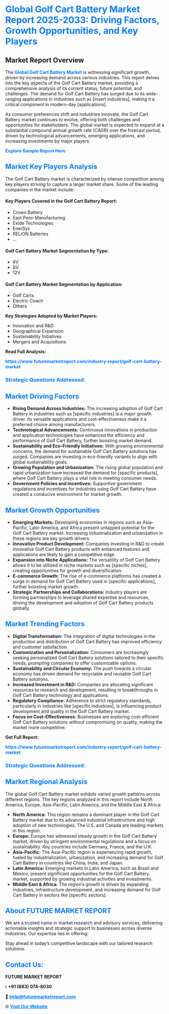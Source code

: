 <h1 style="color: #007BFF;">Global Golf Cart Battery Market Report 2025-2033: Driving Factors, Growth Opportunities, and Key Players</h1>

<section id="overview">
<h2>Market Report Overview</h2>
<p>The <a href="https://www.futuremarketreport.com/industry-report/golf-cart-battery-market" style="color: #007BFF; text-decoration: none;"><strong>Global Golf Cart Battery Market</strong></a> is witnessing significant growth, driven by increasing demand across various industries. This report delves into the key aspects of the Golf Cart Battery market, providing a comprehensive analysis of its current status, future potential, and challenges. The demand for Golf Cart Battery has surged due to its wide-ranging applications in industries such as [insert industries], making it a critical component in modern-day [applications].</p>
<p>As consumer preferences shift and industries innovate, the Golf Cart Battery market continues to evolve, offering both challenges and opportunities for stakeholders. The global market is expected to expand at a substantial compound annual growth rate (CAGR) over the forecast period, driven by technological advancements, emerging applications, and increasing investments by major players.</p>
</section>

<section id="overview">
<p><a href="https://www.futuremarketreport.com/request-sample/reportId=97579" style="color: #007BFF; text-decoration: none;"><strong>Explore Sample Report Here</strong></a></p>
</section>

<section id="key-players">
<h2 style="color: #007BFF;">Market Key Players Analysis</h2>
<p>The Golf Cart Battery market is characterized by intense competition among key players striving to capture a larger market share. Some of the leading companies in the market include:</p>
<h4>Key Players Covered in the Golf Cart Battery Report:</h4>
<ul><li>Crown Battery</li><li>East Penn Manufacturing</li><li>Exide Technologies</li><li>EnerSys</li><li>RELiON Batteries</li><li>...</li></ul>
<h4>Golf Cart Battery Market Segmentation by Type:</h4>
<ul><li>6V</li><li>8V</li><li>12V</li></ul>

<h4>Golf Cart Battery Market Segmentation by Application:</h4>
<ul><li>Golf Carts</li><li>Electric Coach</li><li>Others</li></ul>
<p><strong>Key Strategies Adopted by Market Players:</strong></p>
<ul>
<li>Innovation and R&D</li>
<li>Geographical Expansion</li>
<li>Sustainability Initiatives</li>
<li>Mergers and Acquisitions</li>
</ul>
</section>

<section>
<p><strong>Read Full Analysis: </strong></p><a href="https://www.futuremarketreport.com/industry-report/golf-cart-battery-market" style="color: #007BFF; text-decoration: none;"><strong>https://www.futuremarketreport.com/industry-report/golf-cart-battery-market</strong></a>
<h3 style="color: #007BFF;">Strategic Questions Addressed:</h3>
</section>

<section id="driving-factors">
<h2 style="color: #007BFF;">Market Driving Factors</h2>
<ul>
<li><strong>Rising Demand Across Industries:</strong> The increasing adoption of Golf Cart Battery in industries such as [specific industries] is a major growth driver. Its versatile applications and cost-effectiveness make it a preferred choice among manufacturers.</li>
<li><strong>Technological Advancements:</strong> Continuous innovations in production and application technologies have enhanced the efficiency and performance of Golf Cart Battery, further boosting market demand.</li>
<li><strong>Sustainability and Eco-Friendly Initiatives:</strong> With growing environmental concerns, the demand for sustainable Golf Cart Battery solutions has surged. Companies are investing in eco-friendly variants to align with global sustainability goals.</li>
<li><strong>Growing Population and Urbanization:</strong> The rising global population and rapid urbanization have increased the demand for [specific products], where Golf Cart Battery plays a vital role in meeting consumer needs.</li>
<li><strong>Government Policies and Incentives:</strong> Supportive government regulations and incentives for industries using Golf Cart Battery have created a conducive environment for market growth.</li>
</ul>
</section>

<section id="growth-opportunities">
<h2 style="color: #007BFF;">Market Growth Opportunities</h2>
<ul>
<li><strong>Emerging Markets:</strong> Developing economies in regions such as Asia-Pacific, Latin America, and Africa present untapped potential for the Golf Cart Battery market. Increasing industrialization and urbanization in these regions are key growth drivers.</li>
<li><strong>Innovative Product Development:</strong> Companies investing in R&D to create innovative Golf Cart Battery products with enhanced features and applications are likely to gain a competitive edge.</li>
<li><strong>Expansion into Niche Applications:</strong> The versatility of Golf Cart Battery allows it to be utilized in niche markets such as [specific niches], creating opportunities for growth and diversification.</li>
<li><strong>E-commerce Growth:</strong> The rise of e-commerce platforms has created a surge in demand for Golf Cart Battery used in [specific applications], further boosting market growth.</li>
<li><strong>Strategic Partnerships and Collaborations:</strong> Industry players are forming partnerships to leverage shared expertise and resources, driving the development and adoption of Golf Cart Battery products globally.</li>
</ul>
</section>

<section id="trending-factors">
<h2 style="color: #007BFF;">Market Trending Factors</h2>
<ul>
<li><strong>Digital Transformation:</strong> The integration of digital technologies in the production and distribution of Golf Cart Battery has improved efficiency and customer satisfaction.</li>
<li><strong>Customization and Personalization:</strong> Consumers are increasingly seeking personalized Golf Cart Battery solutions tailored to their specific needs, prompting companies to offer customizable options.</li>
<li><strong>Sustainability and Circular Economy:</strong> The push towards a circular economy has driven demand for recyclable and reusable Golf Cart Battery solutions.</li>
<li><strong>Increased Investment in R&D:</strong> Companies are allocating significant resources to research and development, resulting in breakthroughs in Golf Cart Battery technology and applications.</li>
<li><strong>Regulatory Compliance:</strong> Adherence to strict regulatory standards, particularly in industries like [specific industries], is influencing product development and quality in the Golf Cart Battery market.</li>
<li><strong>Focus on Cost-Effectiveness:</strong> Businesses are exploring cost-efficient Golf Cart Battery solutions without compromising on quality, making the market more competitive.</li>
</ul>
</section>

<section>
<p><strong>Get Full Report: </strong></p><a href="https://www.futuremarketreport.com/industry-report/golf-cart-battery-market" style="color: #007BFF; text-decoration: none;"><strong>https://www.futuremarketreport.com/industry-report/golf-cart-battery-market</strong></a>
<h3 style="color: #007BFF;">Strategic Questions Addressed:</h3>
</section>


<section id="regional-analysis">
<h2 style="color: #007BFF;">Market Regional Analysis</h2>
<p>The global Golf Cart Battery market exhibits varied growth patterns across different regions. The key regions analyzed in this report include North America, Europe, Asia-Pacific, Latin America, and the Middle East & Africa:</p>
<ul>
<li><strong>North America:</strong> This region remains a dominant player in the Golf Cart Battery market due to its advanced industrial infrastructure and high adoption of new technologies. The U.S. and Canada are leading markets in this region.</li>
<li><strong>Europe:</strong> Europe has witnessed steady growth in the Golf Cart Battery market, driven by stringent environmental regulations and a focus on sustainability. Key countries include Germany, France, and the U.K.</li>
<li><strong>Asia-Pacific:</strong> The Asia-Pacific region is experiencing rapid growth, fueled by industrialization, urbanization, and increasing demand for Golf Cart Battery in countries like China, India, and Japan.</li>
<li><strong>Latin America:</strong> Emerging markets in Latin America, such as Brazil and Mexico, present significant opportunities for the Golf Cart Battery market, supported by growing industrial activities and investments.</li>
<li><strong>Middle East & Africa:</strong> The region’s growth is driven by expanding industries, infrastructure development, and increasing demand for Golf Cart Battery in sectors like [specific sectors].</li>
</ul>
</section>

<footer>
<h2 style="color: #007BFF;">About FUTURE MARKET REPORT</h2>
<p>We are a trusted name in market research and advisory services, delivering actionable insights and strategic support to businesses across diverse industries. Our expertise lies in offering:</p>

<p>Stay ahead in today’s competitive landscape with our tailored research solutions.</p>

<h2 style="color: #007BFF;">Contact Us:</h2>
<p><strong>FUTURE MARKET REPORT</strong></p>
<p>📞 <strong>+91 (883) 074-8030</strong></p>
<p>📧 <strong><a href="mailto:help@futuremarketreport.com" style="color: #007BFF;">help@futuremarketreport.com</a></strong></p>
<p>🌐 <strong><a href="https://www.futuremarketreport.com/" style="color: #007BFF;">Visit Our Website</a></strong></p>
</footer>
